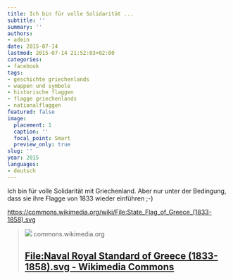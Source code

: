 ```yaml
---
title: Ich bin für volle Solidarität ...
subtitle: ''
summary: ''
authors:
- admin
date: 2015-07-14
lastmod: 2015-07-14 21:52:03+02:00
categories:
- facebook
tags:
- geschichte griechenlands
- wappen und symbole
- historische flaggen
- flagge griechenlands
- nationalflaggen
featured: false
image:
  placement: 1
  caption: ''
  focal_point: Smart
  preview_only: true
slug: ''
year: 2015
languages:
- deutsch
---
```


Ich bin für volle Solidarität mit Griechenland. Aber nur unter der Bedingung, dass sie ihre Flagge von 1833 wieder einführen ;-)

 https://commons.wikimedia.org/wiki/File:State_Flag_of_Greece_(1833-1858).svg
> [![](https://upload.wikimedia.org/wikipedia/commons/thumb/e/e1/Naval_Royal_Standard_of_Greece_%281833-1858%29.svg/1200px-Naval_Royal_Standard_of_Greece_%281833-1858%29.svg.png)](https://commons.wikimedia.org/wiki/File:State_Flag_of_Greece_(1833-1858).svg)
> commons.wikimedia.org
> ## [File:Naval Royal Standard of Greece (1833-1858).svg - Wikimedia Commons](https://commons.wikimedia.org/wiki/File:State_Flag_of_Greece_(1833-1858).svg)
>